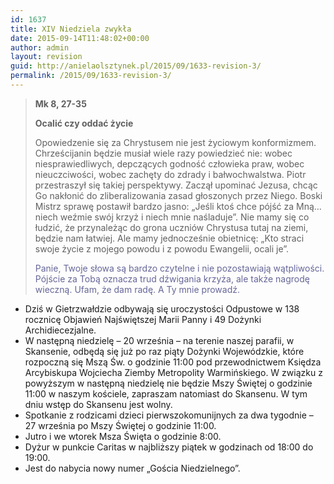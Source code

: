 ```yaml
---
id: 1637
title: XIV Niedziela zwykła
date: 2015-09-14T11:48:02+00:00
author: admin
layout: revision
guid: http://anielaolsztynek.pl/2015/09/1633-revision-3/
permalink: /2015/09/1633-revision-3/
---
```

> **Mk 8, 27-35**
> 
> **Ocalić czy oddać życie**
> 
> Opowiedzenie się za Chrystusem nie jest życiowym konformizmem. Chrześcijanin będzie musiał wiele razy powiedzieć nie: wobec niesprawiedliwych, depczących godność człowieka praw, wobec nieuczciwości, wobec zachęty do zdrady i bałwochwalstwa. Piotr przestraszył się takiej perspektywy. Zaczął upominać Jezusa, chcąc Go nakłonić do zliberalizowania zasad głoszonych przez Niego. Boski Mistrz sprawę postawił bardzo jasno: &#8222;Jeśli ktoś chce pójść za Mną&#8230; niech weźmie swój krzyż i niech mnie naśladuje&#8221;. Nie mamy się co łudzić, że przynależąc do grona uczniów Chrystusa tutaj na ziemi, będzie nam łatwiej. Ale mamy jednocześnie obietnicę: &#8222;Kto straci swoje życie z mojego powodu i z powodu Ewangelii, ocali je&#8221;.
> 
> <span style="color: #666699;">Panie, Twoje słowa są bardzo czytelne i nie pozostawiają wątpliwości. Pójście za Tobą oznacza trud dźwigania krzyża, ale także nagrodę wieczną. Ufam, że dam radę. A Ty mnie prowadź.</span>

  * Dziś w Gietrzwałdzie odbywają się uroczystości Odpustowe w 138 rocznicę Objawień Najświętszej Marii Panny i 49 Dożynki Archidiecezjalne.
  * W następną niedzielę &#8211; 20 września &#8211; na terenie naszej parafii, w Skansenie, odbędą się już po raz piąty Dożynki Wojewódzkie, które rozpoczną się Mszą Św. o godzinie 11:00 pod przewodnictwem Księdza Arcybiskupa Wojciecha Ziemby Metropolity Warmińskiego. W związku z powyższym w następną niedzielę nie będzie Mszy Świętej o godzinie 11:00 w naszym kościele, zapraszam natomiast do Skansenu. W tym dniu wstęp do Skansenu jest wolny.
  * Spotkanie z rodzicami dzieci pierwszokomunijnych za dwa tygodnie &#8211; 27 września po Mszy Świętej o godzinie 11:00.
  * Jutro i we wtorek Msza Święta o godzinie 8:00.
  * Dyżur w punkcie Caritas w najbliższy piątek w godzinach od 18:00 do 19:00.
  * Jest do nabycia nowy numer &#8222;Gościa Niedzielnego&#8221;.